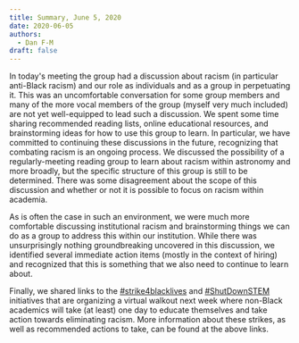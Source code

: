 ```yaml
---
title: Summary, June 5, 2020
date: 2020-06-05
authors:
  - Dan F-M
draft: false
---
```


In today's meeting the group had a discussion about racism (in particular anti-Black racism) and our role as individuals and as a group in perpetuating it.
This was an uncomfortable conversation for some group members and many of the more vocal members of the group (myself very much included) are not yet well-equipped to lead such a discussion.
We spent some time sharing recommended reading lists, online educational resources, and brainstorming ideas for how to use this group to learn.
In particular, we have committed to continuing these discussions in the future, recognizing that combating racism is an ongoing process.
We discussed the possibility of a regularly-meeting reading group to learn about racism within astronomy and more broadly, but the specific structure of this group is still to be determined.
There was some disagreement about the scope of this discussion and whether or not it is possible to focus on racism within academia.

As is often the case in such an environment, we were much more comfortable discussing institutional racism and brainstorming things we can do as a group to address this within our institution.
While there was unsurprisingly nothing groundbreaking uncovered in this discussion, we identified several immediate action items (mostly in the context of hiring) and recognized that this is something that we also need to continue to learn about.

Finally, we shared links to the [#strike4blacklives](https://www.particlesforjustice.org/) and [#ShutDownSTEM](https://www.shutdownstem.com/) initiatives that are organizing a virtual walkout next week where non-Black academics will take (at least) one day to educate themselves and take action towards eliminating racism.
More information about these strikes, as well as recommended actions to take, can be found at the above links.
